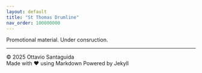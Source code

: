 ```yaml
---
layout: default
title: "St Thomas Drumline"
nav_order: 100000000
---
```


Promotional material. Under consruction. 




---

© 2025 Ottavio Santaguida  
Made with ❤️ using Markdown
Powered by Jekyll
